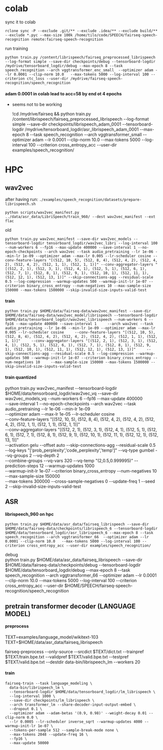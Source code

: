 # colab
sync it to colab

    rclone sync -P --exclude .git/** --exclude .idea/** --exclude build/** --exclude *.pyc --max-size 100k /home/tilo/code/SPEECH/fairseq-speech-recognition remote:fairseq-speech-recognition
    
run training

    python train.py /content/librispeech/fairseq_preprocessed_librispeech --log-format simple --save-dir checkpoints/debug --tensorboard-logdir /mydrive/tensorboard_logdir/debug --max-epoch 8 --task speech_recognition --arch vggtransformer_enc_small  --optimizer adam --lr 0.0001 --clip-norm 10.0   --max-tokens 5000 --log-interval 100 --criterion ctc_loss --user-dir /mydrive/fairseq-speech-recognition/speech_recognition

#### adam 0.0001 in colab lead to acc=58 by end ot 4 epochs
* seems not to be working
    
    !cd /mydrive/fairseq && python train.py /content/librispeech/fairseq_preprocessed_librispeech --log-format simple --save-dir checkpoints/librispeech_adam_0001 --tensorboard-logdir /mydrive/tensorboard_logdir/asr_librispeech_adam_0001 --max-epoch 8 --task speech_recognition --arch vggtransformer_small  --optimizer adam --lr 0.0001 --clip-norm 10.0   --max-tokens 5000 --log-interval 100 --criterion cross_entropy_acc --user-dir examples/speech_recognition/

# HPC

## wav2vec

after having run: `./examples/speech_recognition/datasets/prepare-librispeech.sh`

    python scripts/wav2vec_manifest.py ../data/asr_data/LibriSpeech/train_960/ --dest wav2vec_manifest --ext flac
    
old

    python train.py wav2vec_manifest --save-dir wav2vec_models --tensorboard-logdir tensorboard_logdir/wav2vec_libri --log-interval 100 --num-workers 6 --fp16 --max-update 400000 --save-interval 1 --no-epoch-checkpoints --arch wav2vec --task audio_pretraining --lr 1e-06 --min-lr 1e-09 --optimizer adam --max-lr 0.005 --lr-scheduler cosine --conv-feature-layers "[(512, 10, 5), (512, 8, 4), (512, 4, 2), (512, 4, 2), (512, 4, 2), (512, 1, 1), (512, 1, 1)]" --conv-aggregator-layers "[(512, 2, 1), (512, 3, 1), (512, 4, 1), (512, 5, 1), (512, 6, 1), (512, 7, 1), (512, 8, 1), (512, 9, 1), (512, 10, 1), (512, 11, 1), (512, 12, 1), (512, 13, 1)]" --skip-connections-agg --residual-scale 0.5 --log-compression --warmup-updates 500 --warmup-init-lr 1e-07 --criterion binary_cross_entropy --num-negatives 10 --max-sample-size 150000 --max-tokens 1500000 --skip-invalid-size-inputs-valid-test

#### train
    python train.py $HOME/data/fairseq-data/wav2vec_manifest --save-dir $HOME/data/fairseq-data/wav2vec_model/librispeech --tensorboard-logdir $HOME/data/tensorboard_logdir/wav2vec_librispeech --num-workers 6 --fp16 --max-update 400000 --save-interval 1     --arch wav2vec --task audio_pretraining --lr 1e-06 --min-lr 1e-09 --optimizer adam --max-lr 0.005 --lr-scheduler cosine     --conv-feature-layers "[(512, 10, 5), (512, 8, 4), (512, 4, 2), (512, 4, 2), (512, 4, 2), (512, 1, 1), (512, 1, 1)]"     --conv-aggregator-layers "[(512, 2, 1), (512, 3, 1), (512, 4, 1), (512, 5, 1), (512, 6, 1), (512, 7, 1), (512, 8, 1), (512, 9, 1), (512, 10, 1), (512, 11, 1), (512, 12, 1), (512, 13, 1)]"     --skip-connections-agg --residual-scale 0.5 --log-compression --warmup-updates 500 --warmup-init-lr 1e-07 --criterion binary_cross_entropy --num-negatives 10     --max-sample-size 150000 --max-tokens 1500000 --skip-invalid-size-inputs-valid-test
    
#### train quantized

python train.py wav2vec_manifest --tensorboard-logdir $HOME/data/tensorboard_logdir/wav2vec_vq --save-dir wav2vec_models_vq --num-workers 6 --fp16 --max-update 400000 \
--save-interval 1 --no-epoch-checkpoints --arch wav2vec --task audio_pretraining --lr 1e-06 --min-lr 1e-09 \
--optimizer adam --max-lr 1e-05 --lr-scheduler cosine \
--conv-feature-layers "[(512, 10, 5), (512, 8, 4), (512, 4, 2), (512, 4, 2), (512, 4, 2), (512, 1, 1), (512, 1, 1), (512, 1, 1)]" \
--conv-aggregator-layers "[(512, 2, 1), (512, 3, 1), (512, 4, 1), (512, 5, 1), (512, 6, 1), (512, 7, 1), (512, 8, 1), (512, 9, 1), (512, 10, 1), (512, 11, 1), (512, 12, 1), (512, 13, 1)]" \
--activation gelu --offset auto --skip-connections-agg --residual-scale 0.5 \
--log-keys "['prob_perplexity','code_perplexity','temp']" --vq-type gumbel --vq-groups 2 --vq-depth 2 \
--combine-groups --vq-vars 320 --vq-temp "(2,0.5,0.999995)" --prediction-steps 12 --warmup-updates 1000 \
--warmup-init-lr 1e-07 --criterion binary_cross_entropy --num-negatives 10 --max-sample-size 150000 \
--max-tokens 300000 --cross-sample-negatives 0 --update-freq 1 --seed 2 --skip-invalid-size-inputs-valid-test

## ASR
#### librispeech_960 on hpc 

    python train.py $HOME/data/asr_data/fairseq_librispeech --save-dir $HOME/data/fairseq-data/checkpoints/librispeech_6 --tensorboard-logdir $HOME/data/tensorboard_logdir/asr_librispeech_6 --max-epoch 8 --task speech_recognition --arch vggtransformer_66  --optimizer adam --lr 0.0001 --clip-norm 10.0   --max-tokens 5000 --log-interval 100 --criterion cross_entropy_acc --user-dir examples/speech_recognition/
debug    
    python train.py $HOME/data/asr_data/fairseq_librispeech --save-dir $HOME/data/fairseq-data/checkpoints/debug --tensorboard-logdir $HOME/data/tensorboard_logdir/debug --max-epoch 8 --task speech_recognition --arch vggtransformer_66  --optimizer adam --lr 0.0001 --clip-norm 10.0   --max-tokens 5000 --log-interval 100 --criterion cross_entropy_acc --user-dir $HOME/SPEECH/fairseq-speech-recognition/speech_recognition


## pretrain transformer decoder (LANGUAGE MODEL)

#### preprocess
TEXT=examples/language_model/wikitext-103
TEXT=$HOME/data/asr_data/fairseq_librispeech

fairseq-preprocess     --only-source    --srcdict $TEXT/dict.txt     --trainpref $TEXT/train.bpe.txt --validpref $TEXT/valid.bpe.txt --testpref $TEXT/valid.bpe.txt     --destdir data-bin/librispeech_lm     --workers 20
 
 
#### train    

    
    fairseq-train --task language_modeling \
      data-bin/librispeech_lm \
      --tensorboard-logdir $HOME/data/tensorboard_logdir/lm_librispeech \
      --log-interval 1000 \
      --save-dir checkpoints/lm_librispeech \
      --arch transformer_lm --share-decoder-input-output-embed \
      --dropout 0.1 \
      --optimizer adam --adam-betas '(0.9, 0.98)' --weight-decay 0.01 --clip-norm 0.0 \
      --lr 0.0005 --lr-scheduler inverse_sqrt --warmup-updates 4000 --warmup-init-lr 1e-07 \
      --tokens-per-sample 512 --sample-break-mode none \
      --max-tokens 2048 --update-freq 16 \
      --fp16 \
      --max-update 50000